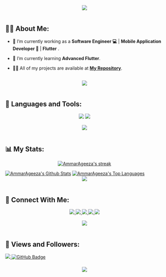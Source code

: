 <div align="center">
    <img src="https://readme-typing-svg.herokuapp.com/?font=Righteous&size=35&center=true&vCenter=true&width=500&height=70&duration=4000&lines=Hi+There!+👋;+I'm+Abdelhaq+Adel!+😎;" />
</div>

<br>

## 🙋‍♂️ About Me:

- 🔭 I’m currently working as a **Software Engineer 💻** | **Mobile Application Developer 📱** | **Flutter** .

- 🌱 I’m currently learning **Advanced Flutter**.

- 👨‍💻 All of my projects are available at **[My Repository]()**.

<br>
<div align="center">
    <img src="https://user-images.githubusercontent.com/73097560/115834477-dbab4500-a447-11eb-908a-139a6edaec5c.gif" />
</div>
<br>

## 🚀 Languages and Tools:
<div align="center">
    <img src="https://skillicons.dev/icons?i=flutter,dart,firebase,cpp,java,python" />
    <img src="https://skillicons.dev/icons?i=github,androidstudio,vscode,figma,postman" /><br>
</div>

<br>
<div align="center">
    <img src="https://user-images.githubusercontent.com/73097560/115834477-dbab4500-a447-11eb-908a-139a6edaec5c.gif" />
</div>
<br>

## 📊 My Stats:

<p align="center">
    <a href="https://github.com/AmmarAgeeza/github-readme-streak-stats">
        <img title="🔥 Get streak stats for your profile at git.io/streak-stats" alt="AmmarAgeeza's streak" src="https://github-readme-streak-stats.herokuapp.com/?user=AmmarAgeeza&theme=black-ice&hide_border=true&stroke=0000&background=060A0CD0"/>
    </a>
</p>
<a href="https://github.com/AmmarAgeeza/github-readme-stats"><img alt="AmmarAgeeza's Github Stats" src="https://github-readme-stats.vercel.app/api?username=AmmarAgeeza&show_icons=true&count_private=true&theme=react&hide_border=true&bg_color=0D1117" /></a>
<a href="https://github.com/AmmarAgeeza/github-readme-stats"><img alt="AmmarAgeeza's Top Languages" src="https://github-readme-stats.vercel.app/api/top-langs/?username=AmmarAgeeza&langs_count=8&count_private=true&layout=compact&theme=react&hide_border=true&bg_color=0D1117" /></a>

<br>
<div align="center">
    <img src="https://user-images.githubusercontent.com/73097560/115834477-dbab4500-a447-11eb-908a-139a6edaec5c.gif" />
</div>
<br>

## 🤝 Connect With Me:

<div align="center">
    <a href="https://www.linkedin.com/in/ammar-ageeza-9031891b8/" target="_blank">
        <img src="https://img.shields.io/badge/LinkedIn-0077B5?style=for-the-badge&logo=linkedin&logoColor=white" target="_blank" />
    </a>
  <a href="mailto:ammarfathy516@gmail.com">
    <img src="https://img.shields.io/badge/Gmail-333333?style=for-the-badge&logo=gmail&logoColor=red" />
  </a>
        <a href="https://mostaql.com/u/ammarageeza/portfolio">
    <img src="https://img.shields.io/badge/Portfolio-0077B5?style=for-the-badge&logoColor=white" />
  </a>
    <a href="https://youtube.com/@ammarageeza91?si=bHNizIHn9dIL3jX7">
    <img src="https://img.shields.io/badge/Youtube-red?style=for-the-badge&logo=youtube&logoColor=white" />
  </a>
     </a>
     <a href="https://t.me/ammarageeza">
    <img src="https://img.shields.io/badge/Telegram-0077B5?style=for-the-badge&logo=telegram&logoColor=white" />
  </a>
</div>

<br>
<div align="center">
    <img src="https://user-images.githubusercontent.com/73097560/115834477-dbab4500-a447-11eb-908a-139a6edaec5c.gif" />
</div>
<br>

## 💜 Views and Followers:

<a href="https://github.com/AmmarAgeeza/github-profile-views-counter">
    <img src="https://komarev.com/ghpvc/?username=AmmarAgeeza">
</a>
<a href="https://github.com/AmmarAgeeza?tab=followers"><img src="https://img.shields.io/github/followers/AmmarAgeeza?label=Followers&style=social" alt="GitHub Badge"></a>
<h3 align="center">
    <img src="https://readme-typing-svg.herokuapp.com/?font=Righteous&size=25&center=true&vCenter=true&width=500&height=70&duration=4000&lines=Thanks+for+visiting!+❤️;+Shoot+me+a+message+on+Linkedin!;I'm+Long+Life+Learner">
</h3>

<br/>
